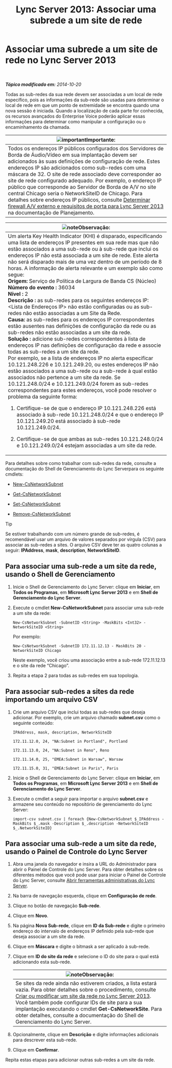 ﻿---
title: 'Lync Server 2013: Associar uma subrede a um site de rede'
TOCTitle: Associar uma subrede a um site de rede
ms:assetid: aa69e3ac-542a-4ba1-9582-2e6bee29f633
ms:mtpsurl: https://technet.microsoft.com/pt-br/library/Gg412804(v=OCS.15)
ms:contentKeyID: 49307748
ms.date: 05/19/2016
mtps_version: v=OCS.15
ms.translationtype: HT
---

# Associar uma subrede a um site de rede no Lync Server 2013

 

_**Tópico modificado em:** 2014-10-20_

Todas as sub-redes da sua rede devem ser associadas a um local de rede específico, pois as informações da sub-rede são usadas para determinar o local de rede em que um ponto de extremidade se encontra quando uma nova sessão é iniciada. Quando a localização de cada parte for conhecida, os recursos avançados do Enterprise Voice poderão aplicar essas informações para determinar como manipular a configuração ou o encaminhamento da chamada.

<table>
<thead>
<tr class="header">
<th><img src="images/Gg425939.important(OCS.15).gif" title="important" alt="important" />Importante:</th>
</tr>
</thead>
<tbody>
<tr class="odd">
<td>Todos os endereços IP públicos configurados dos Servidores de Borda de Áudio/Vídeo em sua implantação devem ser adicionados às suas definições de configuração de rede. Estes endereços IP são adicionados como sub-redes com uma máscara de 32. O site de rede associado deve corresponder ao site de rede configurado adequado. Por exemplo, o endereço IP público que corresponde ao Servidor de Borda de A/V no site central Chicago seria o NetworkSiteID de Chicago. Para detalhes sobre endereços IP públicos, consulte <a href="lync-server-2013-determine-external-a-v-firewall-and-port-requirements.md">Determinar firewall A/V externo e requisitos de porta para Lync Server 2013</a> na documentação de Planejamento.</td>
</tr>
</tbody>
</table>


<table>
<colgroup>
<col style="width: 100%" />
</colgroup>
<thead>
<tr class="header">
<th><img src="images/Gg425756.note(OCS.15).gif" title="note" alt="note" />Observação:</th>
</tr>
</thead>
<tbody>
<tr class="odd">
<td>Um alerta Key Health Indicator (KHI) é disparado, especificando uma lista de endereços IP presentes em sua rede mas que não estão associados a uma sub-rede ou à sub-rede que inclui os endereços IP não está associada a um site de rede. Este alerta não será disparado mais de uma vez dentro de um período de 8 horas. A informação de alerta relevante e um exemplo são como segue:<br />
<strong>Origem:</strong> Serviço de Política de Largura de Banda CS (Núcleo)<br />
<strong>Número do evento :</strong> 36034<br />
<strong>Nível :</strong> 2<br />
<strong>Descrição :</strong> as sub-redes para os seguintes endereços IP: &lt;Lista de Endereços IP&gt; não estão configuradas ou as sub-redes não estão associadas a um Site da Rede.<br />
<strong>Causa:</strong> as sub-redes para os endereços IP correspondentes estão ausentes nas definições de configuração da rede ou as sub-redes não estão associadas a um site da rede.<br />
<strong>Solução :</strong> adicione sub-redes correspondentes à lista de endereços IP nas definições de configuração da rede e associe todas as sub-redes a um site da rede.<br />
Por exemplo, se a lista de endereços IP no alerta especificar 10.121.248.226 e 10.121.249.20, ou estes endereços IP não estão associados a uma sub-rede ou a sub-rede à qual estão associados não pertence a um site da rede. Se 10.121.248.0/24 e 10.121.249.0/24 forem as sub-redes correspondentes para estes endereços, você pode resolver o problema da seguinte forma:
<ol>
<li><p>Certifique-se de que o endereço IP 10.121.248.226 está associado à sub-rede 10.121.248.0/24 e que o endereço IP 10.121.249.20 está associado à sub-rede 10.121.249.0/24.</p></li>
<li><p>Certifique-se de que ambas as sub-redes 10.121.248.0/24 e 10.121.249.0/24 estejam associadas a um site da rede.</p></li>
</ol></td>
</tr>
</tbody>
</table>


Para detalhes sobre como trabalhar com sub-redes da rede, consulte a documentação do Shell de Gerenciamento do Lync Serverpara os seguinte cmdlets:

  - [New-CsNetworkSubnet](https://docs.microsoft.com/en-us/powershell/module/skype/New-CsNetworkSubnet)

  - [Get-CsNetworkSubnet](get-csnetworksubnet.md)

  - [Set-CsNetworkSubnet](set-csnetworksubnet.md)

  - [Remove-CsNetworkSubnet](remove-csnetworksubnet.md)


> [!TIP]
> Se estiver trabalhando com um número grande de sub-redes, é recomendável usar um arquivo de valores separados por vírgula (CSV) para associar as sub-redes a sites. O arquivo CSV deve ter as quatro colunas a seguir: <STRONG>IPAddress</STRONG>, <STRONG>mask</STRONG>, <STRONG>description</STRONG>, <STRONG>NetworkSiteID</STRONG>.



## Para associar uma sub-rede a um site da rede, usando o Shell de Gerenciamento

1.  Inicie o Shell de Gerenciamento do Lync Server: clique em **Iniciar**, em **Todos os Programas**, em **Microsoft Lync Server 2013** e em **Shell de Gerenciamento do Lync Server**.

2.  Execute o cmdlet **New-CsNetworkSubnet** para associar uma sub-rede a um site da rede:
    
        New-CsNetworkSubnet -SubnetID <String> -MaskBits <Int32> -NetworkSiteID <String>
    
    Por exemplo:
    
        New-CsNetworkSubnet -SubnetID 172.11.12.13 - MaskBits 20 -NetworkSiteID Chicago
    
    Neste exemplo, você criou uma associação entre a sub-rede 172.11.12.13 e o site da rede “Chicago”.

3.  Repita a etapa 2 para todas as sub-redes em sua topologia.

## Para associar sub-redes a sites da rede importando um arquivo CSV

1.  Crie um arquivo CSV que inclui todas as sub-redes que deseja adicionar. Por exemplo, crie um arquivo chamado **subnet.csv** como o seguinte conteúdo:
    
    `IPAddress, mask, description, NetworkSiteID`
    
    `172.11.12.0, 24, "NA:Subnet in Portland", Portland`
    
    `172.11.13.0, 24, "NA:Subnet in Reno", Reno`
    
    `172.11.14.0, 25, "EMEA:Subnet in Warsaw", Warsaw`
    
    `172.11.15.0, 31, "EMEA:Subnet in Paris", Paris`

2.  Inicie o Shell de Gerenciamento do Lync Server: clique em **Iniciar**, em **Todos os Programas**, em **Microsoft Lync Server 2013** e em **Shell de Gerenciamento do Lync Server**.

3.  Execute o cmdlet a seguir para importar o arquivo **subnet.csv** e armazene seu conteúdo no repositório de gerenciamento do Lync Server:
    
        import-csv subnet.csv | foreach {New-CsNetworkSubnet $_IPAddress -MaskBits $_.mask -Description $_.description -NetworkSiteID $_.NetworkSiteID}

## Para associar uma sub-rede a um site da rede, usando o Painel de Controle do Lync Server

1.  Abra uma janela do navegador e insira a URL do Administrador para abrir o Painel de Controle do Lync Server. Para obter detalhes sobre os diferentes métodos que você pode usar para iniciar o Painel de Controle do Lync Server, consulte [Abrir ferramentas administrativas do Lync Server](lync-server-2013-open-lync-server-administrative-tools.md).

2.  Na barra de navegação esquerda, clique em **Configuração de rede**.

3.  Clique no botão de navegação **Sub-rede**.

4.  Clique em **Novo**.

5.  Na página **Nova Sub-rede**, clique em **ID da Sub-rede** e digite o primeiro endereço do intervalo de endereços IP definido pela sub-rede que deseja associar a um site da rede.

6.  Clique em **Máscara** e digite o bitmask a ser aplicado à sub-rede.

7.  Clique em **ID do site da rede** e selecione o ID do site para o qual está adicionando esta sub-rede.
    
    <table>
    <thead>
    <tr class="header">
    <th><img src="images/Gg425756.note(OCS.15).gif" title="note" alt="note" />Observação:</th>
    </tr>
    </thead>
    <tbody>
    <tr class="odd">
    <td>Se sites da rede ainda não estiverem criados, a lista estará vazia. Para obter detalhes sobre o procedimento, consulte <a href="lync-server-2013-create-or-modify-a-network-site.md">Criar ou modificar um site da rede no Lync Server 2013</a>. Você também pode configurar IDs de site para a sua implantação executando o cmdlet <strong>Get-CsNetworkSite</strong>. Para obter detalhes, consulte a documentação do Shell de Gerenciamento do Lync Server.</td>
    </tr>
    </tbody>
    </table>


8.  Opcionalmente, clique em **Descrição** e digite informações adicionais para descrever esta sub-rede.

9.  Clique em **Confirmar**.

Repita estas etapas para adicionar outras sub-redes a um site da rede.

